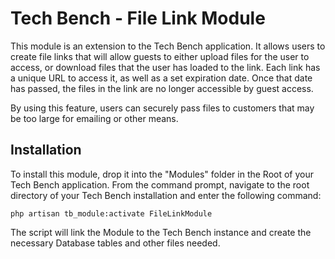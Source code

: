 # Tech Bench - File Link Module

This module is an extension to the Tech Bench application.  It allows users to create file links that will allow guests to either upload files for the user to access, or download files that the user has loaded to the link.  Each link has a unique URL to access it, as well as a set expiration date.  Once that date has passed, the files in the link are no longer accessible by guest access.

By using this feature, users can securely pass files to customers that may be too large for emailing or other means.

## Installation

To install this module, drop it into the "Modules" folder in the Root of your Tech Bench application.  From the command prompt, navigate to the root directory of your Tech Bench installation and enter the following command:

```
php artisan tb_module:activate FileLinkModule
```

The script will link the Module to the Tech Bench instance and create the necessary Database tables and other files needed.
